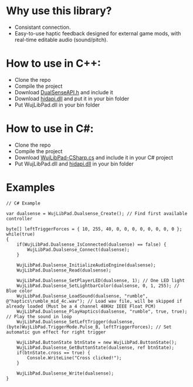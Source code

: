 # Why use this library?
- Consistant connection.
- Easy-to-use haptic feedback designed for external game mods, with real-time editable audio (sound/pitch).

# How to use in C++:
- Clone the repo
- Compile the project
- Download [DualSenseAPI.h](https://github.com/WujekFoliarz/WujLibPad/blob/master/WujLibPad/DualSenseAPI.h) and include it
- Download [hidapi.dll](https://github.com/libusb/hidapi/releases) and put it in your bin folder
- Put WujLibPad.dll in your bin folder

# How to use in C#:
- Clone the repo
- Compile the project
- Download [WujLibPad-CSharp.cs](https://github.com/WujekFoliarz/WujLibPad/blob/master/Bindings/CSharp.cs) and include it in your C# project
- Put WujLibPad.dll and [hidapi.dll](https://github.com/libusb/hidapi/releases) in your bin folder

# Examples
```
// C# Example

var dualsense = WujLibPad.Dualsense_Create(); // Find first available controller

byte[] leftTriggerForces = { 10, 255, 40, 0, 0, 0, 0, 0, 0, 0, 0 };
while(true)
{
    if(WujLibPad.Dualsense_IsConnected(dualsense) == false) {
        WujLibPad.Dualsense_Connect(dualsense);
    }

    WujLibPad.Dualsense_InitializeAudioEngine(dualsense);
    WujLibPad.Dualsense_Read(dualsense);

    WujLibPad.Dualsense_SetPlayerLED(dualsense, 1); // One LED light
    WujLibPad.Dualsense_SetLightbarColor(dualsense, 0, 1, 255); // Blue color
    WujLibPad.Dualsense_LoadSound(dualsense, "rumble", @"haptics\rumble_mid_4c.wav"); // Load wav file, will be skipped if already loaded (Must be a 4 channel 48KHz IEEE Float PCM)
    WujLibPad.Dualsense_PlayHaptics(dualsense, "rumble", true, true); // Play the sound in loop
    WujLibPad.Dualsense_SetLeftTrigger(dualsense, (byte)WujLibPad.TriggerMode.Pulse_B, leftTriggerForces); // Set automatic gun effect for right trigger

    WujLibPad.ButtonState btnState = new WujLibPad.ButtonState();
    WujLibPad.Dualsense_GetButtonState(dualsense, ref btnState);
    if(btnState.cross == true) {
        Console.WriteLine("Cross clicked!");
    }

    WujLibPad.Dualsense_Write(dualsense);
}
```

